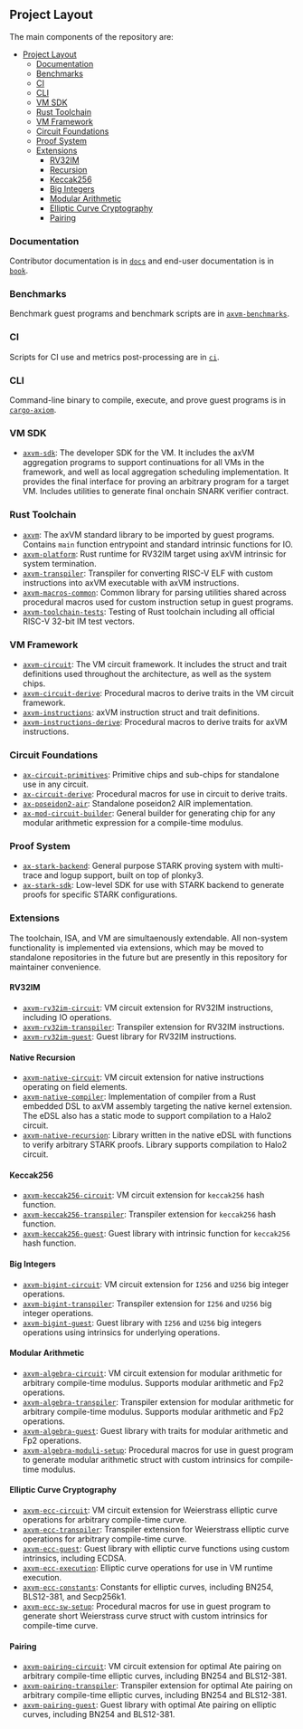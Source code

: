 ## Project Layout

The main components of the repository are:

- [Project Layout](#project-layout)
  - [Documentation](#documentation)
  - [Benchmarks](#benchmarks)
  - [CI](#ci)
  - [CLI](#cli)
  - [VM SDK](#vm-sdk)
  - [Rust Toolchain](#rust-toolchain)
  - [VM Framework](#vm-framework)
  - [Circuit Foundations](#circuit-foundations)
  - [Proof System](#proof-system)  
  - [Extensions](#extensions)
    - [RV32IM](#rv32im)
    - [Recursion](#recursion)
    - [Keccak256](#keccak256)
    - [Big Integers](#big-integers)
    - [Modular Arithmetic](#modular-arithmetic)
    - [Elliptic Curve Cryptography](#elliptic-curve-cryptography)
    - [Pairing](#pairing)

### Documentation

Contributor documentation is in [`docs`](../../docs) and end-user documentation is in [`book`](../../book).

### Benchmarks

Benchmark guest programs and benchmark scripts are in [`axvm-benchmarks`](../../benchmarks).

### CI

Scripts for CI use and metrics post-processing are in [`ci`](../../ci).

### CLI

Command-line binary to compile, execute, and prove guest programs is in [`cargo-axiom`](../../crates/cargo-axiom).

### VM SDK

- [`axvm-sdk`](../../crates/axvm-sdk): The developer SDK for the VM. It includes the axVM aggregation programs to support continuations for all VMs in the framework, and well as local aggregation scheduling implementation. It provides the final interface for proving an arbitrary program for a target VM. Includes utilities to generate final onchain SNARK verifier contract.

### Rust Toolchain

- [`axvm`](../../crates/toolchain/axvm): The axVM standard library to be imported by guest programs. Contains `main` function entrypoint and standard intrinsic functions for IO.
- [`axvm-platform`](../../crates/toolchain/platform): Rust runtime for RV32IM target using axVM intrinsic for system termination.
- [`axvm-transpiler`](../../crates/toolchain/transpiler): Transpiler for converting RISC-V ELF with custom instructions into axVM executable with axVM instructions.
- [`axvm-macros-common`](../../crates/toolchain/macros): Common library for parsing utilities shared across procedural macros used for custom instruction setup in guest programs.
- [`axvm-toolchain-tests`](../../crates/toolchain/tests): Testing of Rust toolchain including all official RISC-V 32-bit IM test vectors.

### VM Framework

- [`axvm-circuit`](../../crates/vm): The VM circuit framework. It includes the struct and trait definitions used throughout the architecture, as well as the system chips.
- [`axvm-circuit-derive`](../../crates/vm/derive): Procedural macros to derive traits in the VM circuit framework.
- [`axvm-instructions`](../../crates/toolchain/instructions): axVM instruction struct and trait definitions.
- [`axvm-instructions-derive`](../../crates/toolchain/instructions/derive): Procedural macros to derive traits for axVM instructions.

### Circuit Foundations

- [`ax-circuit-primitives`](../../crates/circuits/primitives): Primitive chips and sub-chips for standalone use in any circuit.
- [`ax-circuit-derive`](../../crates/circuits/derive): Procedural macros for use in circuit to derive traits.
- [`ax-poseidon2-air`](../../crates/circuits/poseidon2-air): Standalone poseidon2 AIR implementation.
- [`ax-mod-circuit-builder`](../../crates/circuits/mod-builder): General builder for generating chip for any modular arithmetic expression for a compile-time modulus. 

### Proof System

- [`ax-stark-backend`](../../crates/stark-backend): General purpose STARK proving system with multi-trace and logup support, built on top of plonky3.
- [`ax-stark-sdk`](../../crates/stark-sdk): Low-level SDK for use with STARK backend to generate proofs for specific STARK configurations.

### Extensions

The toolchain, ISA, and VM are simultaenously extendable. All non-system functionality is implemented via extensions, which may be moved to standalone repositories in the future but are presently in this repository for maintainer convenience.

#### RV32IM

- [`axvm-rv32im-circuit`](../../extensions/rv32im/circuit): VM circuit extension for RV32IM instructions, including IO operations.
- [`axvm-rv32im-transpiler`](../../extensions/rv32im/transpiler): Transpiler extension for RV32IM instructions.
- [`axvm-rv32im-guest`](../../extensions/rv32im/guest): Guest library for RV32IM instructions.

#### Native Recursion

- [`axvm-native-circuit`](../../extensions/native/circuit/): VM circuit extension for native instructions operating on field elements.
- [`axvm-native-compiler`](../../extensions/native/compiler/): Implementation of compiler from a Rust embedded DSL to axVM assembly targeting the native kernel extension. The eDSL also has a static mode to support compilation to a Halo2 circuit.
- [`axvm-native-recursion`](../../extensions/native/recursion): Library written in the native eDSL with functions to verify arbitrary STARK proofs. Library supports compilation to Halo2 circuit.

#### Keccak256

- [`axvm-keccak256-circuit`](../../extensions/keccak256/circuit): VM circuit extension for `keccak256` hash function.
- [`axvm-keccak256-transpiler`](../../extensions/keccak256/transpiler): Transpiler extension for `keccak256` hash function.
- [`axvm-keccak256-guest`](../../extensions/keccak256/guest): Guest library with intrinsic function for `keccak256` hash function.

#### Big Integers

- [`axvm-bigint-circuit`](../../extensions/bigint/circuit): VM circuit extension for `I256` and `U256` big integer operations.
- [`axvm-bigint-transpiler`](../../extensions/bigint/transpiler): Transpiler extension for `I256` and `U256` big integer operations.
- [`axvm-bigint-guest`](../../extensions/bigint/guest): Guest library with `I256` and `U256` big integers operations using intrinsics for underlying operations.

#### Modular Arithmetic

- [`axvm-algebra-circuit`](../../extensions/algebra/circuit): VM circuit extension for modular arithmetic for arbitrary compile-time modulus. Supports modular arithmetic and Fp2 operations.
- [`axvm-algebra-transpiler`](../../extensions/algebra/transpiler): Transpiler extension for modular arithmetic for arbitrary compile-time modulus. Supports modular arithmetic and Fp2 operations.
- [`axvm-algebra-guest`](../../extensions/algebra/guest): Guest library with traits for modular arithmetic and Fp2 operations.
- [`axvm-algebra-moduli-setup`](../../extensions/algebra/moduli-setup): Procedural macros for use in guest program to generate modular arithmetic struct with custom intrinsics for compile-time modulus.

#### Elliptic Curve Cryptography

- [`axvm-ecc-circuit`](../../extensions/ecc/circuit): VM circuit extension for Weierstrass elliptic curve operations for arbitrary compile-time curve.
- [`axvm-ecc-transpiler`](../../extensions/ecc/transpiler): Transpiler extension for Weierstrass elliptic curve operations for arbitrary compile-time curve.
- [`axvm-ecc-guest`](../../extensions/ecc/guest): Guest library with elliptic curve functions using custom intrinsics, including ECDSA.
- [`axvm-ecc-execution`](../../extensions/ecc/execution): Elliptic curve operations for use in VM runtime execution.
- [`axvm-ecc-constants`](../../extensions/ecc/constants): Constants for elliptic curves, including BN254, BLS12-381, and Secp256k1.
- [`axvm-ecc-sw-setup`](../../extensions/ecc/sw-setup): Procedural macros for use in guest program to generate short Weierstrass curve struct with custom intrinsics for compile-time curve.

#### Pairing

- [`axvm-pairing-circuit`](../../extensions/pairing/circuit): VM circuit extension for optimal Ate pairing on arbitrary compile-time elliptic curves, including BN254 and BLS12-381.
- [`axvm-pairing-transpiler`](../../extensions/pairing/transpiler): Transpiler extension for optimal Ate pairing on arbitrary compile-time elliptic curves, including BN254 and BLS12-381.
- [`axvm-pairing-guest`](../../extensions/pairing/guest): Guest library with optimal Ate pairing on elliptic curves, including BN254 and BLS12-381.
